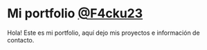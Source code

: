 # Mi portfolio [@F4cku23](https://f4cku23.github.io)
Hola! Este es mi portfolio, aquí dejo mis proyectos e información de contacto.
